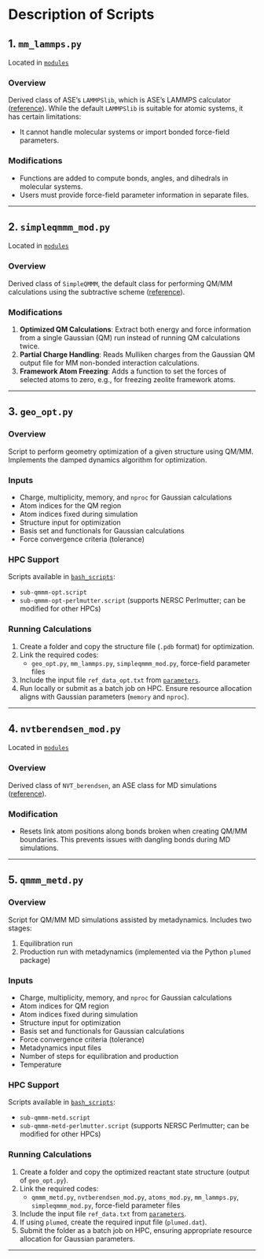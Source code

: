 # Description of Scripts

## 1. `mm_lammps.py` 
Located in [`modules`](https://github.com/2253shubham/Gaussian_LAMMPS_ASE_for_QMMM/tree/main/modules)

### Overview
Derived class of ASE’s `LAMMPSlib`, which is ASE’s LAMMPS calculator ([reference](https://wiki.fysik.dtu.dk/ase/ase/calculators/lammpslib.html)). While the default `LAMMPSlib` is suitable for atomic systems, it has certain limitations:
- It cannot handle molecular systems or import bonded force-field parameters.

### Modifications
- Functions are added to compute bonds, angles, and dihedrals in molecular systems.
- Users must provide force-field parameter information in separate files.

---

## 2. `simpleqmmm_mod.py`
Located in [`modules`](https://github.com/2253shubham/Gaussian_LAMMPS_ASE_for_QMMM/tree/main/modules)

### Overview
Derived class of `SimpleQMMM`, the default class for performing QM/MM calculations using the subtractive scheme ([reference](https://wiki.fysik.dtu.dk/ase/ase/calculators/qmmm.html#simple-subtractive-qmmm-calculations)).

### Modifications
1. **Optimized QM Calculations**: Extract both energy and force information from a single Gaussian (QM) run instead of running QM calculations twice.
2. **Partial Charge Handling**: Reads Mulliken charges from the Gaussian QM output file for MM non-bonded interaction calculations.
3. **Framework Atom Freezing**: Adds a function to set the forces of selected atoms to zero, e.g., for freezing zeolite framework atoms.

---

## 3. `geo_opt.py`

### Overview
Script to perform geometry optimization of a given structure using QM/MM. Implements the damped dynamics algorithm for optimization.

### Inputs
- Charge, multiplicity, memory, and `nproc` for Gaussian calculations
- Atom indices for the QM region
- Atom indices fixed during simulation
- Structure input for optimization
- Basis set and functionals for Gaussian calculations
- Force convergence criteria (tolerance)

### HPC Support
Scripts available in [`bash_scripts`](https://github.com/2253shubham/Gaussian_LAMMPS_ASE_for_QMMM/tree/main/bash_scripts):
- `sub-qmmm-opt.script`
- `sub-qmmm-opt-perlmutter.script` (supports NERSC Perlmutter; can be modified for other HPCs)

### Running Calculations
1. Create a folder and copy the structure file (`.pdb` format) for optimization.
2. Link the required codes:
   - `geo_opt.py`, `mm_lammps.py`, `simpleqmmm_mod.py`, force-field parameter files
3. Include the input file `ref_data_opt.txt` from [`parameters`](https://github.com/2253shubham/Gaussian_LAMMPS_ASE_for_QMMM/tree/main/parameters).
4. Run locally or submit as a batch job on HPC. Ensure resource allocation aligns with Gaussian parameters (`memory` and `nproc`).

---

## 4. `nvtberendsen_mod.py`
Located in [`modules`](https://github.com/2253shubham/Gaussian_LAMMPS_ASE_for_QMMM/tree/main/modules)

### Overview
Derived class of `NVT_berendsen`, an ASE class for MD simulations ([reference](https://wiki.fysik.dtu.dk/ase/ase/md.html#module-ase.md.nvtberendsen)).

### Modification
- Resets link atom positions along bonds broken when creating QM/MM boundaries. This prevents issues with dangling bonds during MD simulations.

---

## 5. `qmmm_metd.py`
### Overview
Script for QM/MM MD simulations assisted by metadynamics. Includes two stages:
1. Equilibration run
2. Production run with metadynamics (implemented via the Python `plumed` package)

### Inputs
- Charge, multiplicity, memory, and `nproc` for Gaussian calculations
- Atom indices for QM region
- Atom indices fixed during simulation
- Structure input for optimization
- Basis set and functionals for Gaussian calculations
- Force convergence criteria (tolerance)
- Metadynamics input files
- Number of steps for equilibration and production
- Temperature

### HPC Support
Scripts available in [`bash_scripts`](https://github.com/2253shubham/Gaussian_LAMMPS_ASE_for_QMMM/tree/main/bash_scripts):
- `sub-qmmm-metd.script`
- `sub-qmmm-metd-perlmutter.script` (supports NERSC Perlmutter; can be modified for other HPCs)

### Running Calculations
1. Create a folder and copy the optimized reactant state structure (output of `geo_opt.py`).
2. Link the required codes:
   - `qmmm_metd.py`, `nvtberendsen_mod.py`, `atoms_mod.py`, `mm_lammps.py`, `simpleqmmm_mod.py`, force-field parameter files
3. Include the input file `ref_data.txt` from [`parameters`](https://github.com/2253shubham/Gaussian_LAMMPS_ASE_for_QMMM/tree/main/parameters).
4. If using `plumed`, create the required input file (`plumed.dat`).
5. Submit the folder as a batch job on HPC, ensuring appropriate resource allocation for Gaussian parameters.

---

